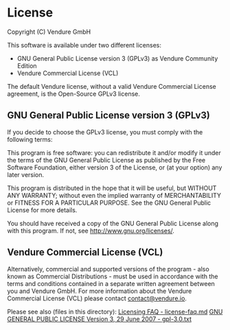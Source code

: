 # License
Copyright (C) Vendure GmbH

This software is available under two different licenses:
* GNU General Public License version 3 (GPLv3) as Vendure Community Edition
* Vendure Commercial License (VCL)

The default Vendure license, without a valid Vendure Commercial License agreement, is the Open-Source GPLv3 license.

## GNU General Public License version 3 (GPLv3)

If you decide to choose the GPLv3 license, you must comply with the following terms:

This program is free software: you can redistribute it and/or modify
it under the terms of the GNU General Public License as published by
the Free Software Foundation, either version 3 of the License, or
(at your option) any later version.

This program is distributed in the hope that it will be useful,
but WITHOUT ANY WARRANTY; without even the implied warranty of
MERCHANTABILITY or FITNESS FOR A PARTICULAR PURPOSE.  See the
GNU General Public License for more details.

You should have received a copy of the GNU General Public License
along with this program.  If not, see <http://www.gnu.org/licenses/>.

## Vendure Commercial License (VCL)

Alternatively, commercial and supported versions of the program - also known as
Commercial Distributions - must be used in accordance with the terms and conditions
contained in a separate written agreement between you and Vendure GmbH.
For more information about the Vendure Commercial License (VCL) please contact contact@vendure.io.

Please see also (files in this directory):
[Licensing FAQ - license-faq.md](license/license-faq.md)
[GNU GENERAL PUBLIC LICENSE Version 3, 29 June 2007 - gpl-3.0.txt](license/gpl-3.0.txt)
